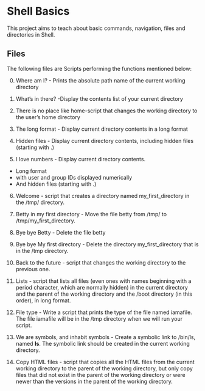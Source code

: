 # Shell Basics

This project aims to teach about basic commands, navigation, files and directories in Shell.

## Files
The following files are Scripts performing the functions mentioned below:


0. Where am I? - Prints the absolute path name of the current working directory

1. What’s in there? -Display the contents list of your current directory

2. There is no place like home-script that changes the working directory to the user’s home directory

3. The long format - Display current directory contents in a long format

4. Hidden files - Display current directory contents, including hidden files (starting with .)

5. I love numbers - Display current directory contents.

* Long format
* with user and group IDs displayed numerically
* And hidden files (starting with .)

6. Welcome - script that creates a directory named my_first_directory in the /tmp/ directory.

7. Betty in my first directory - Move the file betty from /tmp/ to /tmp/my_first_directory.

8. Bye bye Betty - Delete the file betty

9. Bye bye My first directory - Delete the directory my_first_directory that is in the /tmp directory.

10. Back to the future - script that changes the working directory to the previous one.


11. Lists - script that lists all files (even ones with names beginning with a period character, which are normally hidden) in the current directory and the parent of the working directory and the /boot directory (in this order), in long format.

12. File type - Write a script that prints the type of the file named iamafile. The file iamafile will be in the /tmp directory when we will run your script.

13. We are symbols, and inhabit symbols - Create a symbolic link to /bin/ls, named __ls__. The symbolic link should be created in the current working directory.

14. Copy HTML files - script that copies all the HTML files from the current working directory to the parent of the working directory, but only copy files that did not exist in the parent of the working directory or were newer than the versions in the parent of the working directory.
